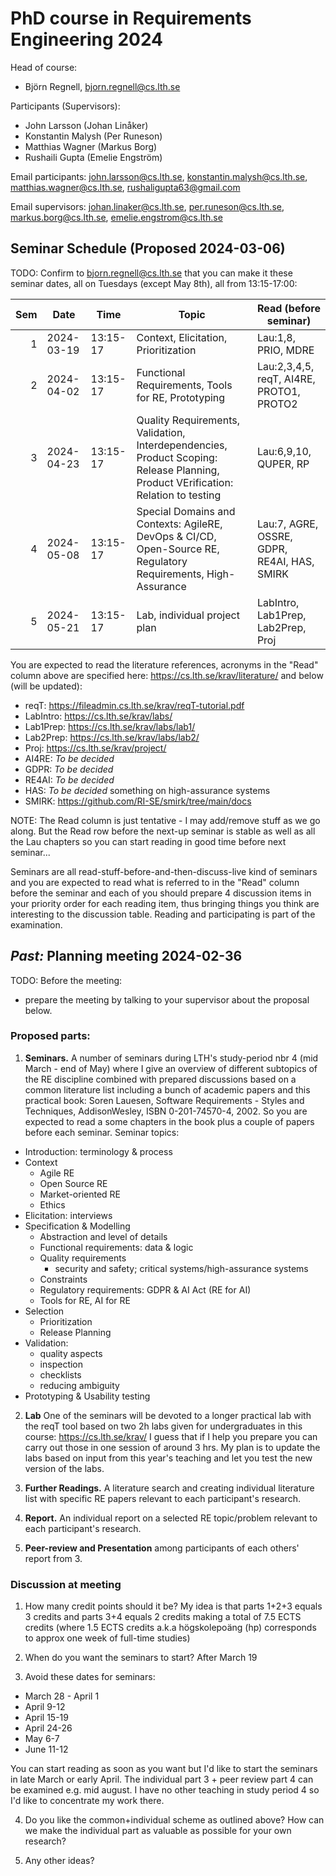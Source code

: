 # PhD course in Requirements Engineering 2024

Head of course:
* Björn Regnell, bjorn.regnell@cs.lth.se

Participants (Supervisors):
* John Larsson (Johan Linåker)
* Konstantin Malysh (Per Runeson)
* Matthias Wagner (Markus Borg)
* Rushaili Gupta (Emelie Engström)

Email participants: john.larsson@cs.lth.se, konstantin.malysh@cs.lth.se, matthias.wagner@cs.lth.se, rushaligupta63@gmail.com

Email supervisors: johan.linaker@cs.lth.se, per.runeson@cs.lth.se, markus.borg@cs.lth.se, emelie.engstrom@cs.lth.se

## Seminar Schedule (Proposed 2024-03-06)

TODO: Confirm to bjorn.regnell@cs.lth.se that you can make it these seminar dates, all on Tuesdays (except May 8th), all from 13:15-17:00:

|Sem|Date|Time|Topic|Read (before seminar)|
|--:|--|--|--|--|
|1|2024-03-19|13:15-17|Context, Elicitation, Prioritization| Lau:1,8, PRIO, MDRE|
|2|2024-04-02|13:15-17|Functional Requirements, Tools for RE, Prototyping| Lau:2,3,4,5, reqT, AI4RE, PROTO1, PROTO2 |
|3|2024-04-23|13:15-17|Quality Requirements, Validation, Interdependencies, Product Scoping: Release Planning, Product VErification: Relation to testing| Lau:6,9,10, QUPER, RP |
|4|2024-05-08|13:15-17|Special Domains and Contexts: AgileRE, DevOps & CI/CD, Open-Source RE, Regulatory Requirements, High-Assurance| Lau:7, AGRE, OSSRE, GDPR, RE4AI, HAS, SMIRK|
|5|2024-05-21|13:15-17|Lab, individual project plan| LabIntro, Lab1Prep, Lab2Prep, Proj|

You are expected to read the literature references, acronyms in the "Read" column above are specified here: https://cs.lth.se/krav/literature/ and below (will be updated):

* reqT: https://fileadmin.cs.lth.se/krav/reqT-tutorial.pdf
* LabIntro: https://cs.lth.se/krav/labs/
* Lab1Prep: https://cs.lth.se/krav/labs/lab1/
* Lab2Prep: https://cs.lth.se/krav/labs/lab2/
* Proj: https://cs.lth.se/krav/project/
* AI4RE: *To be decided*
* GDPR: *To be decided*
* RE4AI: *To be decided*
* HAS: *To be decided* something on high-assurance systems
* SMIRK: https://github.com/RI-SE/smirk/tree/main/docs

NOTE: The Read column is just tentative - I may add/remove stuff as we go along. But the Read row before the next-up seminar is stable as well as all the Lau chapters so you can start reading in good time before next seminar... 

Seminars are all read-stuff-before-and-then-discuss-live kind of seminars and you are expected to read what is referred to in the "Read" column before the seminar and each of you should prepare 4 discussion items in your priority order for each reading item, thus bringing things you think are interesting to the discussion table. Reading and participating is part of the examination.

## *Past:* Planning meeting 2024-02-36

TODO: Before the meeting:
* prepare the meeting by talking to your supervisor about the proposal below.

### Proposed parts:

1. **Seminars.** A number of seminars during LTH's study-period nbr 4 (mid March - end of May) where I give an overview of different subtopics of the RE discipline combined with prepared discussions based on a common literature list including a bunch of academic papers and this practical book: Soren Lauesen, Software Requirements - Styles and Techniques, AddisonWesley, ISBN 0-201-74570-4, 2002.  So you are expected to read a some chapters in the book plus a couple of papers before each seminar. Seminar topics:
  * Introduction: terminology & process
  * Context
    * Agile RE
    * Open Source RE
    * Market-oriented RE
    * Ethics
  * Elicitation: interviews
  * Specification & Modelling
    * Abstraction and level of details
    * Functional requirements: data & logic
    * Quality requirements
      * security and safety; critical systems/high-assurance systems
    * Constraints
    * Regulatory requirements: GDPR & AI Act (RE for AI)
    * Tools for RE, AI for RE
  * Selection 
    * Prioritization 
    * Release Planning
  * Validation:
    * quality aspects
    * inspection
    * checklists
    * reducing ambiguity
  * Prototyping & Usability testing

2. **Lab** One of the seminars will be devoted to a longer practical lab with the reqT tool based on two 2h labs given for undergraduates in this course: https://cs.lth.se/krav/  I guess that if I help you prepare you can carry out those in one session of around 3 hrs. My plan is to update the labs based on input from this year's teaching and let you test the new version of the labs.

3. **Further Readings.** A literature search and creating individual literature list with specific RE papers relevant to each participant's research.

4. **Report.** An individual report on a selected RE topic/problem relevant to each participant's research. 

5. **Peer-review and Presentation** among participants of each others' report from 3.

### Discussion at meeting

1. How many credit points should it be? My idea is that parts 1+2+3 equals 3 credits and parts 3+4 equals 2 credits making a total of 7.5 ECTS credits  (where 1.5 ECTS credits a.k.a högskolepoäng (hp) corresponds to approx one week of full-time studies)

2.  When do you want the seminars to start? After March 19
3.  Avoid these dates for seminars:
  - March 28 - April 1 
  - April 9-12  
  - April 15-19  
  - April 24-26
  - May 6-7
  - June 11-12  

You can start reading as soon as you want but I'd like to start the seminars in late March or early April. The individual part 3 + peer review part 4 can be examined e.g. mid august.  I have no other teaching in study period 4 so I'd like to concentrate my work there.

4. Do you like the common+individual scheme as outlined above? How can we make the individual part as valuable as possible for your own research?

5. Any other ideas?

